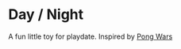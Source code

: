 # Day / Night

A fun little toy for playdate. Inspired by [Pong Wars](https://github.com/vnglst/pong-wars/tree/main)

